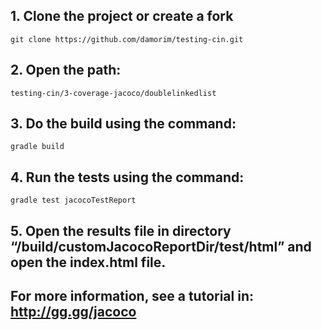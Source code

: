 ## 1. Clone the project or create a fork
    git clone https://github.com/damorim/testing-cin.git

## 2. Open the path:
	testing-cin/3-coverage-jacoco/doublelinkedlist

## 3. Do the build using the command:
    gradle build

## 4. Run the tests using the command:
	gradle test jacocoTestReport

## 5. Open the results file in directory “/build/customJacocoReportDir/test/html” and open the index.html file.

## For more information, see a tutorial in: http://gg.gg/jacoco

